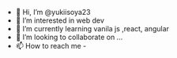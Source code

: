 - 👋 Hi, I’m @yukiisoya23
- 👀 I’m interested in web dev
- 🌱 I’m currently learning vanila js ,react, angular
- 💞️ I’m looking to collaborate on ...
- 📫 How to reach me -

<!---
igdvorov/igdvorov is a ✨ special ✨ repository because its `README.md` (this file) appears on your GitHub profile.
You can click the Preview link to take a look at your changes.
--->
